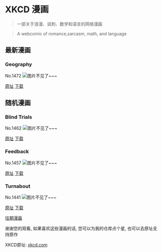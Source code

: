 # XKCD 漫画


> 一部关于浪漫、讽刺、数学和语言的网络漫画

> A webcomic of romance,sarcasm, math, and language


## 最新漫画
### Geography
No.1472
![图片不见了~~~](https://imgs.xkcd.com/comics/geography.png)

[原址](https://xkcd.com//1472) [下载](https://imgs.xkcd.com/comics/geography.png)



## 随机漫画
### Blind Trials
No.1462
![图片不见了~~~](https://imgs.xkcd.com/comics/blind_trials.png)

[原址](https://xkcd.com//1462) [下载](https://imgs.xkcd.com/comics/blind_trials.png)



### Feedback
No.1457
![图片不见了~~~](https://imgs.xkcd.com/comics/feedback.png)

[原址](https://xkcd.com//1457) [下载](https://imgs.xkcd.com/comics/feedback.png)



### Turnabout
No.1441
![图片不见了~~~](https://imgs.xkcd.com/comics/turnabout.png)

[原址](https://xkcd.com//1441) [下载](https://imgs.xkcd.com/comics/turnabout.png)



[往期漫画](image/)

谢谢您的观看, 如果喜欢这些漫画的话, 
您可以为我的仓库点个星, 也可以去原址支持原作

XKCD原址: [xkcd.com](https://xkcd.com)

